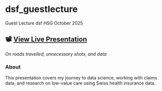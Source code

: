 # dsf_guestlecture
Guest Lecture dsf HSG October 2025

## 📽️ [**View Live Presentation**](https://asallin.github.io/dsf_guestlecture/)

*On roads travelled, unnecessary shots, and data*

### About
This presentation covers my journey to data science, working with claims data, and research on low-value care using Swiss health insurance data.

